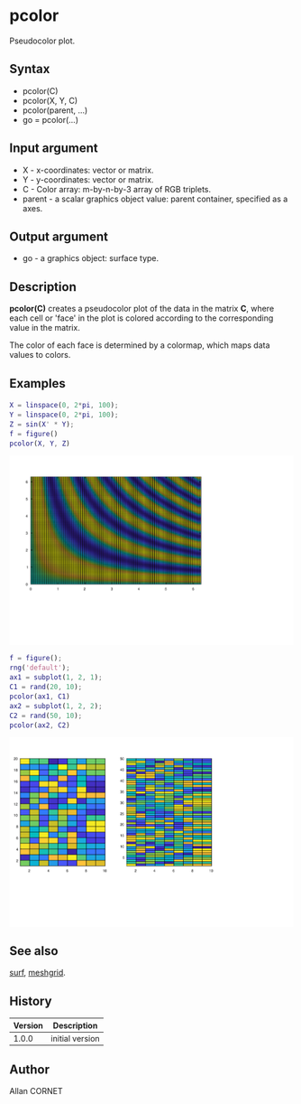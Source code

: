 # pcolor

Pseudocolor plot.

## Syntax

- pcolor(C)
- pcolor(X, Y, C)
- pcolor(parent, ...)
- go = pcolor(...)

## Input argument

- X - x-coordinates: vector or matrix.
- Y - y-coordinates: vector or matrix.
- C - Color array: m-by-n-by-3 array of RGB triplets.
- parent - a scalar graphics object value: parent container, specified as a axes.

## Output argument

- go - a graphics object: surface type.

## Description

  <p><b>pcolor(C)</b> creates a pseudocolor plot of the data in the matrix <b>C</b>, where each cell or 'face' in the plot is colored according to the corresponding value in the matrix.</p>
  <p>The color of each face is determined by a colormap, which maps data values to colors.</p>

## Examples

```matlab
X = linspace(0, 2*pi, 100);
Y = linspace(0, 2*pi, 100);
Z = sin(X' * Y);
f = figure()
pcolor(X, Y, Z)
```

<img src="pcolor_1_FB2FE3A0.svg" align="middle"/>

```matlab
f = figure();
rng('default');
ax1 = subplot(1, 2, 1);
C1 = rand(20, 10);
pcolor(ax1, C1)
ax2 = subplot(1, 2, 2);
C2 = rand(50, 10);
pcolor(ax2, C2)
```

<img src="pcolor_2_BADB8C70.svg" align="middle"/>

## See also

[surf](surf.md), [meshgrid](../elementary_functions/meshgrid.md).

## History

| Version | Description     |
| ------- | --------------- |
| 1.0.0   | initial version |

## Author

Allan CORNET
